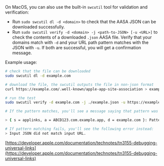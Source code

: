 On MacOS, you can also use the built-in `swcutil` tool for validation and verification:
- Run `sudo swcutil dl -d <domain>` to check that the AASA JSON can be downloaded successfully.
- Run `sudo swcutil verify -d <domain> -j <path-to-JSON> [-u <URL>]` to check the contents of a downloaded `.json` AASA file. Verify that your domains match with `-d` and your URL path pattern matches with the JSON with `-u`. If both are successful, you will get a confirmation message.

Example usage:

```bash
# check that the file can be downloaded
sudo swcutil dl -d example.com

# download the file, the swcutil outputs the file in non-json format
curl https://example.com/.well-known/apple-app-site-association > example.json

# run the test
sudo swcutil verify -d example.com -j ./example.json -u https://example.com/test

# If the pattern matches, you'll see a message saying that pattern was successfully matched

> { s = applinks, a = ABCD123.com.example.app, d = example.com }: Pattern "https://example.com/test" matched.

# If pattern matching fails, you'll see the following error instead:
> Input JSON did not match input URL.
```

[https://developer.apple.com/documentation/technotes/tn3155-debugging-universal-links](https://developer.apple.com/documentation/technotes/tn3155-debugging-universal-links)